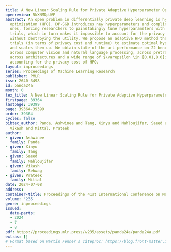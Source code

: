 ```yaml
---
title: A New Linear Scaling Rule for Private Adaptive Hyperparameter Optimization
openreview: 5kXNMDpUVF
abstract: An open problem in differentially private deep learning is hyperparameter
  optimization (HPO). DP-SGD introduces new hyperparameters and complicates existing
  ones, forcing researchers to painstakingly tune hyperparameters with hundreds of
  trials, which in turn makes it impossible to account for the privacy cost of HPO
  without destroying the utility. We propose an adaptive HPO method that uses cheap
  trials (in terms of privacy cost and runtime) to estimate optimal hyperparameters
  and scales them up. We obtain state-of-the-art performance on 22 benchmark tasks,
  across computer vision and natural language processing, across pretraining and finetuning,
  across architectures and a wide range of $\varepsilon \in [0.01,8.0]$, all while
  accounting for the privacy cost of HPO.
layout: inproceedings
series: Proceedings of Machine Learning Research
publisher: PMLR
issn: 2640-3498
id: panda24a
month: 0
tex_title: A New Linear Scaling Rule for Private Adaptive Hyperparameter Optimization
firstpage: 39364
lastpage: 39399
page: 39364-39399
order: 39364
cycles: false
bibtex_author: Panda, Ashwinee and Tang, Xinyu and Mahloujifar, Saeed and Sehwag,
  Vikash and Mittal, Prateek
author:
- given: Ashwinee
  family: Panda
- given: Xinyu
  family: Tang
- given: Saeed
  family: Mahloujifar
- given: Vikash
  family: Sehwag
- given: Prateek
  family: Mittal
date: 2024-07-08
address:
container-title: Proceedings of the 41st International Conference on Machine Learning
volume: '235'
genre: inproceedings
issued:
  date-parts:
  - 2024
  - 7
  - 8
pdf: https://proceedings.mlr.press/v235/assets/panda24a/panda24a.pdf
extras: []
# Format based on Martin Fenner's citeproc: https://blog.front-matter.io/posts/citeproc-yaml-for-bibliographies/
---
```


